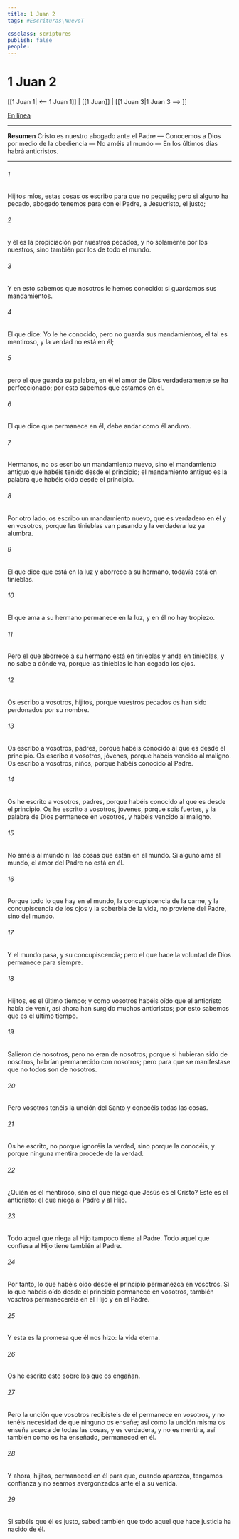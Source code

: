 ```yaml
---
title: 1 Juan 2
tags: #Escrituras\NuevoT

cssclass: scriptures
publish: false
people:
---
```


# 1 Juan 2
[[1 Juan 1| <-- 1 Juan 1]] | [[1 Juan]] | [[1 Juan 3|1 Juan 3 --> ]]

[En línea](https://churchofjesuschrist.org/study/scriptures/nt/1-jn/2?lang=spa)

---
__Resumen__
Cristo es nuestro abogado ante el Padre — Conocemos a Dios por medio de la obediencia — No améis al mundo — En los últimos días habrá anticristos.

---
###### 1 
Hijitos míos, estas cosas os escribo para que no pequéis; pero si alguno ha pecado, abogado tenemos para con el Padre, a Jesucristo, el justo;

###### 2 
y él es la propiciación por nuestros pecados, y no solamente por los nuestros, sino también por los de todo el mundo.

###### 3 
Y en esto sabemos que nosotros le hemos conocido: si guardamos sus mandamientos.

###### 4 
El que dice: Yo le he conocido, pero no guarda sus mandamientos, el tal es mentiroso, y la verdad no está en él;

###### 5 
pero el que guarda su palabra, en él el amor de Dios verdaderamente se ha perfeccionado; por esto sabemos que estamos en él.

###### 6 
El que dice que permanece en él, debe andar como él anduvo.

###### 7 
Hermanos, no os escribo un mandamiento nuevo, sino el mandamiento antiguo que habéis tenido desde el principio; el mandamiento antiguo es la palabra que habéis oído desde el principio.

###### 8 
Por otro lado, os escribo un mandamiento nuevo, que es verdadero en él y en vosotros, porque las tinieblas van pasando y la verdadera luz ya alumbra.

###### 9 
El que dice que está en la luz y aborrece a su hermano, todavía está en tinieblas.

###### 10 
El que ama a su hermano permanece en la luz, y en él no hay tropiezo.

###### 11 
Pero el que aborrece a su hermano está en tinieblas y anda en tinieblas, y no sabe a dónde va, porque las tinieblas le han cegado los ojos.

###### 12 
Os escribo a vosotros, hijitos, porque vuestros pecados os han sido perdonados por su nombre.

###### 13 
Os escribo a vosotros, padres, porque habéis conocido al que es desde el principio. Os escribo a vosotros, jóvenes, porque habéis vencido al maligno. Os escribo a vosotros, niños, porque habéis conocido al Padre.

###### 14 
Os he escrito a vosotros, padres, porque habéis conocido al que es desde el principio. Os he escrito a vosotros, jóvenes, porque sois fuertes, y la palabra de Dios permanece en vosotros, y habéis vencido al maligno.

###### 15 
No améis al mundo ni las cosas que están en el mundo. Si alguno ama al mundo, el amor del Padre no está en él.

###### 16 
Porque todo lo que hay en el mundo, la concupiscencia de la carne, y la concupiscencia de los ojos y la soberbia de la vida, no proviene del Padre, sino del mundo.

###### 17 
Y el mundo pasa, y su concupiscencia; pero el que hace la voluntad de Dios permanece para siempre.

###### 18 
Hijitos,  es el último tiempo; y como vosotros habéis oído que el anticristo había de venir, así ahora han surgido muchos anticristos; por esto sabemos que es el último tiempo.

###### 19 
Salieron de nosotros, pero no eran de nosotros; porque si hubieran sido de nosotros, habrían permanecido con nosotros; pero  para que se manifestase que no todos son de nosotros.

###### 20 
Pero vosotros tenéis la unción del Santo y conocéis todas las cosas.

###### 21 
Os he escrito, no porque ignoréis la verdad, sino porque la conocéis, y porque ninguna mentira procede de la verdad.

###### 22 
¿Quién es el mentiroso, sino el que niega que Jesús es el Cristo? Este es el anticristo: el que niega al Padre y al Hijo.

###### 23 
Todo aquel que niega al Hijo tampoco tiene al Padre. Todo aquel que confiesa al Hijo tiene también al Padre.

###### 24 
Por tanto, lo que habéis oído desde el principio permanezca en vosotros. Si lo que habéis oído desde el principio permanece en vosotros, también vosotros permaneceréis en el Hijo y en el Padre.

###### 25 
Y esta es la promesa que él nos hizo: la vida eterna.

###### 26 
Os he escrito esto sobre los que os engañan.

###### 27 
Pero la unción que vosotros recibisteis de él permanece en vosotros, y no tenéis necesidad de que ninguno os enseñe; así como la unción misma os enseña acerca de todas las cosas, y es verdadera, y no es mentira, así también como os ha enseñado, permaneced en él.

###### 28 
Y ahora, hijitos, permaneced en él para que, cuando aparezca, tengamos confianza y no seamos avergonzados ante él a su venida.

###### 29 
Si sabéis que él es justo, sabed también que todo aquel que hace justicia ha nacido de él.

